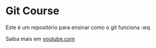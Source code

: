 # Git Course

Este é um reposítório para ensinar como o git funciona :wq

Saiba mais em [youtube.com](https://youtube.com)
